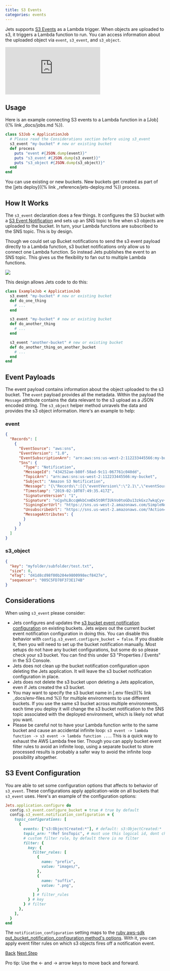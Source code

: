 ```yaml
---
title: S3 Events
categories: events
---
```


Jets supports [S3 Events](https://docs.aws.amazon.com/AmazonS3/latest/dev/NotificationHowTo.html) as a Lambda trigger. When objects are uploaded to s3, it triggers a Lambda function to run. You can access information about the uploaded object via `event`, `s3_event`, and `s3_object`.

<div class="video-box"><div class="video-container"><iframe src="https://www.youtube.com/embed/JozocsoZHQg" frameborder="0" allowfullscreen=""></iframe></div></div>

## Usage

Here is an example connecting S3 events to a Lambda function in a [Job]({% link _docs/jobs.md %}).

```ruby
class S3Job < ApplicationJob
  # Please read the Considerations section before using s3_event
  s3_event "my-bucket" # new or existing bucket
  def process
    puts "event #{JSON.dump(event)}"
    puts "s3_event #{JSON.dump(s3_event)}"
    puts "s3_object #{JSON.dump(s3_object)}"
  end
end
```

You can use existing or new buckets. New buckets get created as part of the [jets deploy]({% link _reference/jets-deploy.md %}) process.

## How It Works

The `s3_event` declaration does a few things. It configures the S3 bucket with a [S3 Event Notification](https://docs.aws.amazon.com/AmazonS3/latest/dev/NotificationHowTo.html) and sets up an SNS topic to fire when s3 objects are uploaded to the bucket.  In turn, your Lambda functions are subscribed to the SNS topic.  This is by design.

Though we could set up Bucket notifications to send the s3 event payload directly to a Lambda function, s3 bucket notifications only allow us to connect one Lambda function. So instead Jets publishes the event to an SNS topic. This gives us the flexibility to fan out to multiple Lambda functions.

![](/img/docs/s3-sns-fanout.png)

This design allows Jets code to do this:

```ruby
class ExampleJob < ApplicationJob
  s3_event "my-bucket" # new or existing bucket
  def do_one_thing
    # ...
  end

  s3_event "my-bucket" # new or existing bucket
  def do_another_thing
    # ...
  end

  s3_event "another-bucket" # new or existing bucket
  def do_another_thing_on_another_bucket
    # ...
  end
end
```


## Event Payloads

The event payload contains information about the object uploaded to the s3 bucket. The `event` payload provides all the metadata. Within the payload the `Message` attribute contains the data relevant to the s3 upload as a JSON encoded string. The `s3_object` helper method unravels the data and provides the s3 object information. Here's an example to help:

### event

```json
{
  "Records": [
    {
      "EventSource": "aws:sns",
      "EventVersion": "1.0",
      "EventSubscriptionArn": "arn:aws:sns:us-west-2:112233445566:my-bucket:bdc903bb-a51e-4799-b472-bd7293ce245b",
      "Sns": {
        "Type": "Notification",
        "MessageId": "434252ae-b80f-58ad-9c11-067761c040dd",
        "TopicArn": "arn:aws:sns:us-west-2:112233445566:my-bucket",
        "Subject": "Amazon S3 Notification",
        "Message": "{\"Records\":[{\"eventVersion\":\"2.1\",\"eventSource\":\"aws:s3\",\"awsRegion\":\"us-west-2\",\"eventTime\":\"2019-02-10T07:49:35.265Z\",\"eventName\":\"ObjectCreated:Put\",\"userIdentity\":{\"principalId\":\"AWS:AROAJBZT6HZEMHALPTL4E:botocore-session-1549784243\"},\"requestParameters\":{\"sourceIPAddress\":\"11.22.33.44\"},\"responseElements\":{\"x-amz-request-id\":\"4F2A57016225F633\",\"x-amz-id-2\":\"ek4gBwsxZtNeiXV8xUfxocSy3cZLR8ws/HcI8qIyDx75ID7hekUMuMMsa4DYltRsX3v0zJ9kl1c=\"},\"s3\":{\"s3SchemaVersion\":\"1.0\",\"configurationId\":\"NzFkOWNiMzQtZDI1Ni00N2U2LTlmYzgtODdhNWJkOWVkNjNm\",\"bucket\":{\"name\":\"my-bucket\",\"ownerIdentity\":{\"principalId\":\"AYC6O1A20R123\"},\"arn\":\"arn:aws:s3:::my-bucket\"},\"object\":{\"key\":\"myfolder/subfolder/test.txt\",\"size\":0,\"eTag\":\"d41d8cd98f00b204e9800998ecf8427e\",\"sequencer\":\"005C5FD78F373E174B\"}}}]}",
        "Timestamp": "2019-02-10T07:49:35.417Z",
        "SignatureVersion": "1",
        "Signature": "nCgvhLBccqWkbCnmDk5t0RfIUkVo0toGDu13zkGxz7wkqCyv+10n2HO+Xy+qegfX2yB/yC3Vxzu9Sg/RbwLuVzqRWxtJ8YUSFx3UnUZEjrWLGTWrjyfkgrlDm8ovhT9hs1tSsoHm07lsUsxF+uhnBitFS8fKbe/PNBiTQKwLr2nUZxGy1zMrA75cdh/Ft7yDHy0S9bfcK/gosyfdSb1ggBQTQRoL2gZ46TAtciZ2eiGTUYW+PjSfAE9uKQcInSi2qvCIUTcWmRLXPDgRj3i5dJdjgqor8uCS+93kTF1OVURKJ5oMMmKVAabBGgJulZYQfaONd2si+H5Y8aUz5AzZSg==",
        "SigningCertUrl": "https://sns.us-west-2.amazonaws.com/SimpleNotificationService-ac565b8b1a6c5d002d285f9598aa1d9b.pem",
        "UnsubscribeUrl": "https://sns.us-west-2.amazonaws.com/?Action=Unsubscribe&SubscriptionArn=arn:aws:sns:us-west-2:112233445566:my-bucket:bdc903bb-a51e-4799-b472-bd7293ce245b",
        "MessageAttributes": {
        }
      }
    }
  ]
}
```

### s3_object

```json
{
  "key": "myfolder/subfolder/test.txt",
  "size": 0,
  "eTag": "d41d8cd98f00b204e9800998ecf8427e",
  "sequencer": "005C5FD78F373E174B"
}
```

## Considerations

When using `s3_event` please consider:

* Jets configures and updates the [s3 bucket event notification configuration](https://docs.aws.amazon.com/sdk-for-ruby/v3/api/Aws/S3/Client.html#put_bucket_notification_configuration-instance_method) on existing buckets. Jets *wipes* out the current bucket event notification configuration in doing this. You can disable this behavior with `config.s3_event.configure_bucket = false`. If you disable it, then you will need to set up the bucket notification manually. Most setups do not have any bucket configurations, but some do so please check your s3 bucket. You can find this under S3 "Properties / Events" in the S3 Console.
* Jets does not clean up the bucket notification configuration upon deleting the Jets application.  It will leave the s3 bucket notification configuration in place.
* Jets does not delete the s3 bucket upon deleting a Jets application, even if Jets created the s3 bucket.
* You may want to specify the s3 bucket name in [.env files]({% link _docs/env-files.md %}) for multiple environments to use different buckets.  If you use the same s3 bucket across multiple environments, each time you deploy it will change the s3 bucket notification to the SNS topic associated with the deployed environment, which is likely not what you want.
* Please be careful not to have your Lambda function write to the same bucket and cause an accidental infinite loop: `s3 event -> lambda function -> s3 event -> lambda function ...`.  This is a quick way to exhaust the AWS Lambda free tier. Though you can apply bucket event filter rules to avoid an infinite loop, using a separate bucket to store processed results is probably a safer way to avoid the infinite loop possibility altogether.

## S3 Event Configuration

You are able to set some configuration options that affects to behavior of `s3_event`. These configurations apply application-wide on all buckets that `s3_event` uses. Here's an example of the configuration options:

```ruby
Jets.application.configure do
  config.s3_event.configure_bucket = true # true by default
  config.s3_event.notification_configuration = {
    topic_configurations: [
      {
        events: ["s3:ObjectCreated:*"], # default: s3:ObjectCreated:*
        topic_arn: "!Ref SnsTopic", # must use this logical id, dont change
        # custom filter rule, by default there is no filter
        filter: {
          key: {
            filter_rules: [
              {
                name: "prefix",
                value: "images/",
              },
              {
                name: "suffix",
                value: ".png",
              }
            ] # filter_rules
          } # key
        } # filter
      },
    ],
  }
end
```

The `notification_configuration` setting maps to the [ruby aws-sdk put_bucket_notification_configuration method's options](https://amzn.to/2N7m5Lr). With it, you can apply event filter rules on which s3 objects fires off a notification event.

<a id="prev" class="btn btn-basic" href="{% link _docs/events-kinesis.md %}">Back</a>
<a id="next" class="btn btn-primary" href="{% link _docs/events-sns.md %}">Next Step</a>
<p class="keyboard-tip">Pro tip: Use the <- and -> arrow keys to move back and forward.</p>
